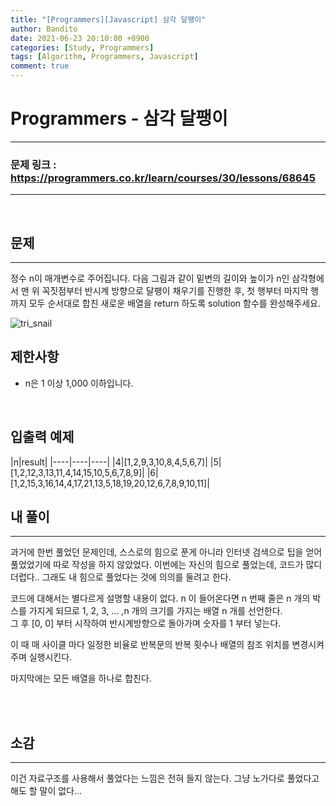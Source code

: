 ```yaml
---
title: "[Programmers][Javascript] 삼각 달팽이"
author: Bandito
date: 2021-06-23 20:10:00 +0900
categories: [Study, Programmers]
tags: [Algorithm, Programmers, Javascript]
comment: true
---
```

 
# Programmers - 삼각 달팽이

***
### 문제 링크 : <https://programmers.co.kr/learn/courses/30/lessons/68645>

***

<br/>

## 문제
***

정수 n이 매개변수로 주어집니다. 다음 그림과 같이 밑변의 길이와 높이가 n인 삼각형에서 맨 위 꼭짓점부터 반시계 방향으로 달팽이 채우기를 진행한 후, 첫 행부터 마지막 행까지 모두 순서대로 합친 새로운 배열을 return 하도록 solution 함수를 완성해주세요.

![tri_snail](https://drive.google.com/uc?export=view&id=1ZF3YmCKZzv8q3iyv11WesocnYjpzqPrT)

## 제한사항

+ n은 1 이상 1,000 이하입니다.

<br/>

## 입출력 예제

|n|result|
|----|----|----|
|4|[1,2,9,3,10,8,4,5,6,7]|
|5|[1,2,12,3,13,11,4,14,15,10,5,6,7,8,9]|
|6|[1,2,15,3,16,14,4,17,21,13,5,18,19,20,12,6,7,8,9,10,11]|



## 내 풀이
***

과거에 한번 풀었던 문제인데, 스스로의 힘으로 푼게 아니라 인터넷 검색으로 팁을 얻어 풀었었기에 따로 작성을 하지 않았었다. 이번에는 자신의 힘으로 풀었는데, 코드가 많디 더럽다.. 그래도 내 힘으로 풀었다는 것에 의의를 둘려고 한다.

코드에 대해서는 별다르게 설명할 내용이 없다. 
n 이 들어온다면 n 번째 줄은 n 개의 박스를 가지게 되므로 1, 2, 3, ... ,n 개의 크기를 가지는 배열 n 개를 선언한다.    
그 후 [0, 0] 부터 시작하여 반시계방향으로 돌아가며 숫자를 1 부터 넣는다.    

이 때 매 사이클 마다 일정한 비율로 반복문의 반복 횟수나 배열의 참조 위치를 변경시켜주며 실행시킨다.

마지막에는 모든 배열을 하나로 합친다.

<br/>

<script src="https://gist.github.com/Suppplier/1a70e8bacbae9a222e9d47b607ef6ac8.js"></script>

<br/>


## 소감
***

이건 자료구조를 사용해서 풀었다는 느낌은 전혀 들지 않는다. 그냥 노가다로 풀었다고 해도 할 말이 없다...

